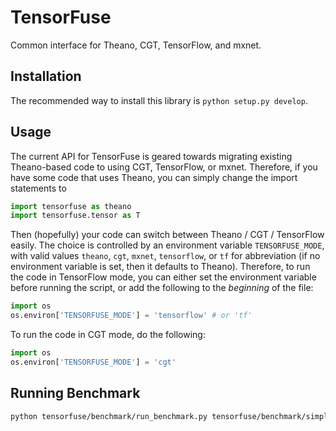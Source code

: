 # TensorFuse
Common interface for Theano, CGT, TensorFlow, and mxnet.

## Installation

The recommended way to install this library is `python setup.py develop`.

## Usage

The current API for TensorFuse is geared towards migrating existing Theano-based code to using CGT, TensorFlow, or mxnet. Therefore, if you have some code that uses Theano, you can simply change the import statements to
```python
import tensorfuse as theano
import tensorfuse.tensor as T
```
Then (hopefully) your code can switch between Theano / CGT / TensorFlow easily. The choice is controlled by an environment variable `TENSORFUSE_MODE`, with valid values `theano`, `cgt`, `mxnet`, `tensorflow`, or `tf` for abbreviation (if no environment variable is set, then it defaults to Theano). Therefore, to run the code in TensorFlow mode, you can either set the environment variable before running the script, or add the following to the _beginning_ of the file:
```python
import os
os.environ['TENSORFUSE_MODE'] = 'tensorflow' # or 'tf'
```
To run the code in CGT mode, do the following:
```python
import os
os.environ['TENSORFUSE_MODE'] = 'cgt'
```

## Running Benchmark

```bash
python tensorfuse/benchmark/run_benchmark.py tensorfuse/benchmark/simple_ops.py
```
